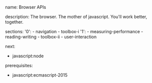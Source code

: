 name: Browser APIs

description: The browser. The mother of javascript. You'll work better, together.

sections:
  '0':
    - navigation
    - toolbox-i
  '1':
    - measuring-performance
    - reading-writing
    - toolbox-ii
    - user-interaction

next:
  - javascript:node

prerequisites:
  - javascript:ecmascript-2015